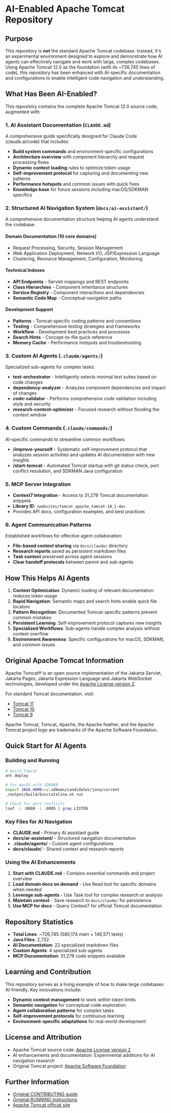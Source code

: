 # AI-Enabled Apache Tomcat Repository

## Purpose

This repository is **not** the standard Apache Tomcat codebase. Instead, it's an experimental environment designed to explore and demonstrate how AI agents can effectively navigate and work with large, complex codebases. Using Apache Tomcat 12.0 as the foundation (with its ~726,745 lines of code), this repository has been enhanced with AI-specific documentation and configurations to enable intelligent code navigation and understanding.

## What Has Been AI-Enabled?

This repository contains the complete Apache Tomcat 12.0 source code, augmented with:

### 1. AI Assistant Documentation (`CLAUDE.md`)
A comprehensive guide specifically designed for Claude Code (claude.ai/code) that includes:
- **Build system commands** and environment-specific configurations
- **Architecture overview** with component hierarchy and request processing flows
- **Dynamic context loading** rules to optimize token usage
- **Self-improvement protocol** for capturing and documenting new patterns
- **Performance hotspots** and common issues with quick fixes
- **Knowledge base** for future sessions including macOS/SDKMAN specifics

### 2. Structured AI Navigation System (`docs/ai-assistant/`)
A comprehensive documentation structure helping AI agents understand the codebase:

#### Domain Documentation (10 core domains)
- Request Processing, Security, Session Management
- Web Application Deployment, Network I/O, JSP/Expression Language
- Clustering, Resource Management, Configuration, Monitoring

#### Technical Indexes
- **API Endpoints** - Servlet mappings and REST endpoints
- **Class Hierarchies** - Component inheritance structures
- **Service Registry** - Component interactions and dependencies
- **Semantic Code Map** - Conceptual navigation paths

#### Development Support
- **Patterns** - Tomcat-specific coding patterns and conventions
- **Testing** - Comprehensive testing strategies and frameworks
- **Workflow** - Development best practices and processes
- **Search Hints** - Concept-to-file quick reference
- **Memory Cache** - Performance hotspots and troubleshooting

### 3. Custom AI Agents (`.claude/agents/`)
Specialized sub-agents for complex tasks:
- **test-orchestrator** - Intelligently selects minimal test suites based on code changes
- **dependency-analyzer** - Analyzes component dependencies and impact of changes
- **code-validator** - Performs comprehensive code validation including style and security
- **research-context-optimizer** - Focused research without flooding the context window

### 4. Custom Commands (`.claude/commands/`)
AI-specific commands to streamline common workflows:
- **/improve-yourself** - Systematic self-improvement protocol that analyzes session activities and updates AI documentation with new insights
- **/start-tomcat** - Automated Tomcat startup with git status check, port conflict resolution, and SDKMAN Java configuration

### 5. MCP Server Integration
- **Context7 Integration** - Access to 31,279 Tomcat documentation snippets
- **Library ID**: `/websites/tomcat_apache_tomcat-10_1-doc`
- Provides API docs, configuration examples, and best practices

### 6. Agent Communication Patterns
Established workflows for effective agent collaboration:
- **File-based context sharing** via `docs/claude/` directory
- **Research reports** saved as persistent markdown files
- **Task context** preserved across agent sessions
- **Clear handoff protocols** between parent and sub-agents

## How This Helps AI Agents

1. **Context Optimization**: Dynamic loading of relevant documentation reduces token usage
2. **Rapid Navigation**: Semantic maps and search hints enable quick file location
3. **Pattern Recognition**: Documented Tomcat-specific patterns prevent common mistakes
4. **Persistent Learning**: Self-improvement protocol captures new insights
5. **Specialized Workflows**: Sub-agents handle complex analysis without context overflow
6. **Environment Awareness**: Specific configurations for macOS, SDKMAN, and common issues

## Original Apache Tomcat Information

Apache Tomcat® is an open source implementation of the Jakarta Servlet, Jakarta Pages, Jakarta Expression Language and Jakarta WebSocket technologies, developed under the [Apache License version 2](https://www.apache.org/licenses/).

For standard Tomcat documentation, visit:
- [Tomcat 11](https://tomcat.apache.org/tomcat-11.0-doc/)
- [Tomcat 10](https://tomcat.apache.org/tomcat-10.1-doc/)
- [Tomcat 9](https://tomcat.apache.org/tomcat-9.0-doc/)

Apache Tomcat, Tomcat, Apache, the Apache feather, and the Apache Tomcat project logo are trademarks of the Apache Software Foundation.

## Quick Start for AI Agents

### Building and Running
```bash
# Build Tomcat
ant deploy

# For macOS with SDKMAN
export JAVA_HOME=~/.sdkman/candidates/java/current
./output/build/bin/catalina.sh run

# Check for port conflicts
lsof -i :8080 -i :8005 | grep LISTEN
```

### Key Files for AI Navigation
- **CLAUDE.md** - Primary AI assistant guide
- **docs/ai-assistant/** - Structured navigation documentation
- **.claude/agents/** - Custom agent configurations
- **docs/claude/** - Shared context and research reports

### Using the AI Enhancements

1. **Start with CLAUDE.md** - Contains essential commands and project overview
2. **Load domain docs on demand** - Use Read tool for specific domains when needed
3. **Leverage sub-agents** - Use Task tool for complex research or analysis
4. **Maintain context** - Save research to `docs/claude/` for persistence
5. **Use MCP for docs** - Query Context7 for official Tomcat documentation

## Repository Statistics

- **Total Lines**: ~726,745 (580,174 main + 146,571 tests)
- **Java Files**: 2,732
- **AI Documentation**: 22 specialized markdown files
- **Custom Agents**: 4 specialized sub-agents
- **MCP Documentation**: 31,279 code snippets available

## Learning and Contribution

This repository serves as a living example of how to make large codebases AI-friendly. Key innovations include:

- **Dynamic context management** to work within token limits
- **Semantic navigation** for conceptual code exploration
- **Agent collaboration patterns** for complex tasks
- **Self-improvement protocols** for continuous learning
- **Environment-specific adaptations** for real-world development

## License and Attribution

- Apache Tomcat source code: [Apache License version 2](https://www.apache.org/licenses/)
- AI enhancements and documentation: Experimental additions for AI navigation research
- Original Tomcat project: [Apache Software Foundation](https://tomcat.apache.org/)

## Further Information

- [Original CONTRIBUTING guide](CONTRIBUTING.md)
- [Original RUNNING instructions](RUNNING.txt)
- [Apache Tomcat official site](https://tomcat.apache.org/)
